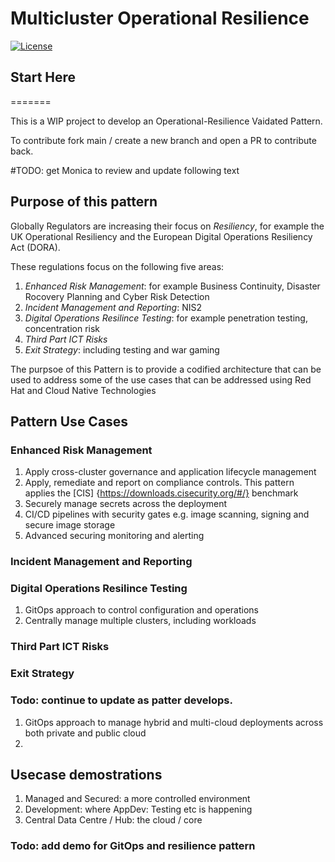 # Multicluster Operational Resilience

[![License](https://img.shields.io/badge/License-Apache%202.0-blue.svg)](https://opensource.org/licenses/Apache-2.0)

## Start Here
=======

This is a WIP project to develop an Operational-Resilience Vaidated Pattern.  

To contribute fork main / create a new branch and open a PR to contribute back.

#TODO: get Monica to review and update following text

## Purpose of this pattern

Globally Regulators are increasing their focus on *Resiliency*, for example the UK Operational Resiliency and the European Digital Operations Resiliency Act (DORA).

These regulations focus on the following five areas:

1. *Enhanced Risk Management*: for example Business Continuity, Disaster Rocovery Planning and Cyber Risk Detection
2. *Incident Management and Reporting*: NIS2 
3. *Digital Operations Resilince Testing*: for example penetration testing, concentration risk
4. *Third Part ICT Risks*
5. *Exit Strategy*: including testing and war gaming

The purpsoe of this Pattern is to provide a codified architecture that can be used to address some of the use cases that can be addressed using Red Hat and Cloud Native Technologies

## Pattern Use Cases

### Enhanced Risk Management

1. Apply cross-cluster governance and application lifecycle management
2. Apply, remediate and report on compliance controls. This pattern applies the [CIS] {https://downloads.cisecurity.org/#/} benchmark
3. Securely manage secrets across the deployment
4. CI/CD pipelines with security gates e.g. image scanning, signing and secure image storage
5. Advanced securing monitoring and alerting

### Incident Management and Reporting

### Digital Operations Resilince Testing

1. GitOps approach to control configuration and operations
2. Centrally manage multiple clusters, including workloads

### Third Part ICT Risks

### Exit Strategy

### Todo: continue to update as patter develops. 

1. GitOps approach to manage hybrid and multi-cloud deployments across both private and public cloud
2. 


## Usecase demostrations

1. Managed and Secured: a more controlled environment
2. Development: where AppDev: Testing etc is happening
3. Central Data Centre / Hub: the cloud / core

### Todo: add demo for GitOps and resilience pattern

